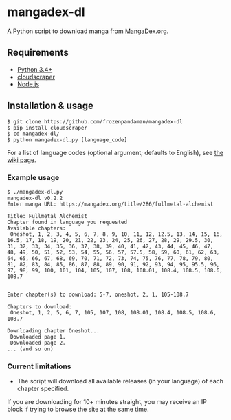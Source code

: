 # mangadex-dl

A Python script to download manga from [MangaDex.org](https://mangadex.org).

## Requirements
  * [Python 3.4+](https://www.python.org/downloads/)
  * [cloudscraper](https://github.com/VeNoMouS/cloudscraper)
  * [Node.js](https://nodejs.org/en/download/package-manager/)

## Installation & usage
```
$ git clone https://github.com/frozenpandaman/mangadex-dl
$ pip install cloudscraper
$ cd mangadex-dl/
$ python mangadex-dl.py [language_code]
```

For a list of language codes (optional argument; defaults to English), see [the wiki page](https://github.com/frozenpandaman/mangadex-dl/wiki/language-codes).


### Example usage
```
$ ./mangadex-dl.py
mangadex-dl v0.2.2
Enter manga URL: https://mangadex.org/title/286/fullmetal-alchemist

Title: Fullmetal Alchemist
Chapter found in language you requested
Available chapters:
 Oneshot, 1, 2, 3, 4, 5, 6, 7, 8, 9, 10, 11, 12, 12.5, 13, 14, 15, 16, 16.5, 17, 18, 19, 20, 21, 22, 23, 24, 25, 26, 27, 28, 29, 29.5, 30, 31, 32, 33, 34, 35, 36, 37, 38, 39, 40, 41, 42, 43, 44, 45, 46, 47, 48, 49, 50, 51, 52, 53, 54, 55, 56, 57, 57.5, 58, 59, 60, 61, 62, 63, 64, 65, 66, 67, 68, 69, 70, 71, 72, 73, 74, 75, 76, 77, 78, 79, 80, 81, 82, 83, 84, 85, 86, 87, 88, 89, 90, 91, 92, 93, 94, 95, 95.5, 96, 97, 98, 99, 100, 101, 104, 105, 107, 108, 108.01, 108.4, 108.5, 108.6, 108.7


Enter chapter(s) to download: 5-7, oneshot, 2, 1, 105-108.7

Chapters to download:
 Oneshot, 1, 2, 5, 6, 7, 105, 107, 108, 108.01, 108.4, 108.5, 108.6, 108.7
 
Downloading chapter Oneshot...
 Downloaded page 1.
 Downloaded page 2.
... (and so on)
```

### Current limitations
 * The script will download all available releases (in your language) of each chapter specified.

If you are downloading for 10+ minutes straight, you may receive an IP block if trying to browse the site at the same time.